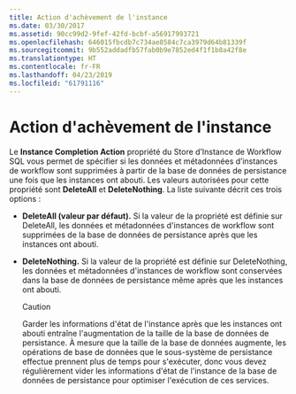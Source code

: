 ```yaml
---
title: Action d'achèvement de l'instance
ms.date: 03/30/2017
ms.assetid: 90cc99d2-9fef-42fd-bcbf-a56917993721
ms.openlocfilehash: 646015fbcdb7c734ae8584c7ca3979d64b81339f
ms.sourcegitcommit: 9b552addadfb57fab0b9e7852ed4f1f1b8a42f8e
ms.translationtype: HT
ms.contentlocale: fr-FR
ms.lasthandoff: 04/23/2019
ms.locfileid: "61791116"
---
```

# <a name="instance-completion-action"></a>Action d'achèvement de l'instance
Le **Instance Completion Action** propriété du Store d’Instance de Workflow SQL vous permet de spécifier si les données et métadonnées d’instances de workflow sont supprimées à partir de la base de données de persistance une fois que les instances ont abouti. Les valeurs autorisées pour cette propriété sont **DeleteAll** et **DeleteNothing**. La liste suivante décrit ces trois options :  
  
- **DeleteAll (valeur par défaut).** Si la valeur de la propriété est définie sur DeleteAll, les données et métadonnées d'instances de workflow sont supprimées de la base de données de persistance après que les instances ont abouti.  
  
- **DeleteNothing.** Si la valeur de la propriété est définie sur DeleteNothing, les données et métadonnées d'instances de workflow sont conservées dans la base de données de persistance même après que les instances ont abouti.  
  
    > [!CAUTION]
    >  Garder les informations d'état de l'instance après que les instances ont abouti entraîne l'augmentation de la taille de la base de données de persistance. À mesure que la taille de la base de données augmente, les opérations de base de données que le sous-système de persistance effectue prennent plus de temps pour s'exécuter, donc vous devez régulièrement vider les informations d'état de l'instance de la base de données de persistance pour optimiser l'exécution de ces services.
